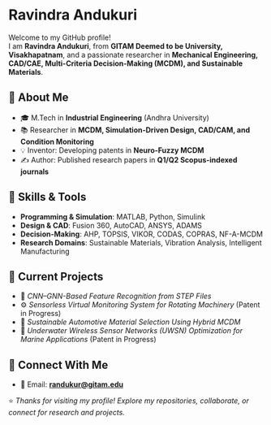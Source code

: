#  Ravindra Andukuri

Welcome to my GitHub profile!  
I am **Ravindra Andukuri**, from **GITAM Deemed to be University, Visakhapatnam**, and a passionate researcher in **Mechanical Engineering, CAD/CAE, Multi-Criteria Decision-Making (MCDM), and Sustainable Materials**.  

## 🔹 About Me
- 🎓 M.Tech in **Industrial Engineering** (Andhra University)  
- 📚 Researcher in **MCDM, Simulation-Driven Design, CAD/CAM, and Condition Monitoring**  
- 💡 Inventor: Developing patents in **Neuro-Fuzzy MCDM**  
- ✍️ Author: Published research papers in **Q1/Q2 Scopus-indexed journals**  

## 🔹 Skills & Tools
- **Programming & Simulation**: MATLAB, Python, Simulink  
- **Design & CAD**: Fusion 360, AutoCAD, ANSYS, ADAMS  
- **Decision-Making**: AHP, TOPSIS, VIKOR, CODAS, COPRAS, NF-A-MCDM  
- **Research Domains**: Sustainable Materials, Vibration Analysis, Intelligent Manufacturing  

## 🔹 Current Projects
- 🚀 *CNN–GNN-Based Feature Recognition from STEP Files*  
- ⚙️ *Sensorless Virtual Monitoring System for Rotating Machinery* (Patent in Progress)  
- 🌱 *Sustainable Automotive Material Selection Using Hybrid MCDM*  
- 🌊 *Underwater Wireless Sensor Networks (UWSN) Optimization for Marine Applications* (Patent in Progress)  

## 🔹 Connect With Me
- 📧 Email: **randukur@gitam.edu**  

⭐️ *Thanks for visiting my profile! Explore my repositories, collaborate, or connect for research and projects.*
